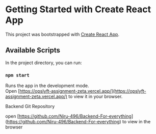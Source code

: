 # Getting Started with Create React App

This project was bootstrapped with [Create React App](https://github.com/facebook/create-react-app).

## Available Scripts

In the project directory, you can run:

### `npm start`

Runs the app in the development mode.\
Open [https://opslyft-assignment-zeta.vercel.app/](https://opslyft-assignment-zeta.vercel.app/) to view it in your browser.

Backend Git Repository

open [https://github.com/Niru-496/Backend-For-everything] (https://github.com/Niru-496/Backend-For-everything) to view in the browser